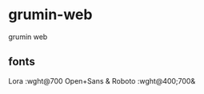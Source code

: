 # grumin-web
grumin web 

## fonts
<link href="https://fonts.googleapis.com/css2?family=Lora:wght@700&family=Open+Sans&family=Roboto:wght@400;700&display=swap" rel="stylesheet">

Lora :wght@700
Open+Sans & Roboto :wght@400;700&

##
<i class="fas fa-plus">
<i class="fa fa-bars"></i>
